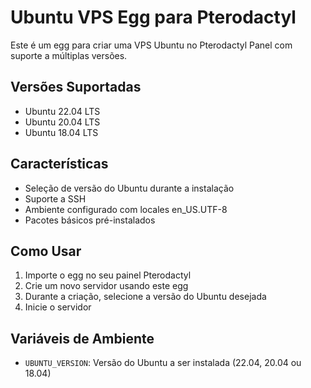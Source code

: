 # Ubuntu VPS Egg para Pterodactyl

Este é um egg para criar uma VPS Ubuntu no Pterodactyl Panel com suporte a múltiplas versões.

## Versões Suportadas

- Ubuntu 22.04 LTS
- Ubuntu 20.04 LTS
- Ubuntu 18.04 LTS

## Características

- Seleção de versão do Ubuntu durante a instalação
- Suporte a SSH
- Ambiente configurado com locales en_US.UTF-8
- Pacotes básicos pré-instalados

## Como Usar

1. Importe o egg no seu painel Pterodactyl
2. Crie um novo servidor usando este egg
3. Durante a criação, selecione a versão do Ubuntu desejada
4. Inicie o servidor

## Variáveis de Ambiente

- `UBUNTU_VERSION`: Versão do Ubuntu a ser instalada (22.04, 20.04 ou 18.04) 